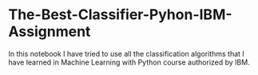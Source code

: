 # The-Best-Classifier-Pyhon-IBM-Assignment
In this notebook I have tried to use all the classification algorithms that I have learned in Machine Learning with Python course authorized by IBM.
